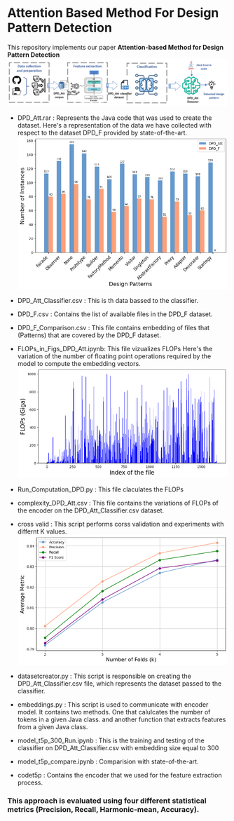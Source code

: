# Attention Based Method For Design Pattern Detection

This repository implements our paper <b>Attention-based Method for Design Pattern Detection</b>
![Approach](Figures/approachDPD.png)

* DPD_Att.rar : Represents the Java code that was used to create the dataset.
  Here's a representation of the data we have collected with respect to the dataset DPD_F provided by state-of-the-art.
![Approach](Figures/data_p.png)
  
* DPD_Att_Classifier.csv : This is th data bassed to the classifier.
* DPD_F.csv : Contains the list of available files in the DPD_F dataset.
* DPD_F_Comparison.csv : This file contains embedding of files that (Patterns) that are covered by the DPD_F dataset.
* FLOPs_in_Figs_DPD_Att.ipynb: This file vizualizes FLOPs
  Here's the variation of the number of floating point operations required by the model to compute the embedding vectors.
![Approach](Figures/output.png)
* Run_Computation_DPD.py : This file claculates the FLOPs
* complexity_DPD_Att.csv : This file contains the variations of FLOPs of the encoder on the DPD_Att_Classifier.csv dataset.
* cross valid : This script performs corss validation and experiments with differnt K values.
![Approach](Figures/Evaluation-kfolds.png)
* datasetcreator.py : This script is responsible on creating the DPD_Att_Classifier.csv file, which represents the dataset passed to the classifier.
* embeddings.py : This script is used to communicate with encoder model. It contains two methods. One that calulcates the number of tokens in a given Java class. and another function that extracts features from a given Java class.
* model_t5p_300_Run.ipynb : This is the training and testing of the classifier on DPD_Att_Classifier.csv with embedding size equal to 300
* model_t5p_compare.ipynb : Comparision with state-of-the-art.
* codet5p : Contains the encoder that we used for the feature extraction process.


### This approach is evaluated using four different statistical metrics (Precision, Recall, Harmonic-mean, Accuracy). 
